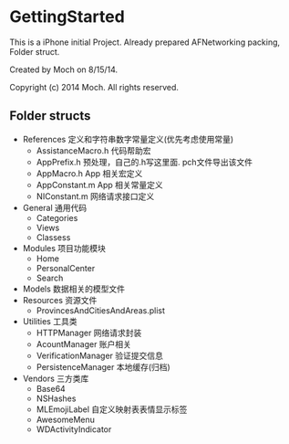 # GettingStarted

This is a iPhone initial Project. Already prepared AFNetworking packing, Folder struct.

Created by Moch on 8/15/14.

Copyright (c) 2014 Moch. All rights reserved.

## Folder structs

- References 定义和字符串数字常量定义(优先考虑使用常量)
	- AssistanceMacro.h 代码帮助宏
	- AppPrefix.h   预处理，自己的.h写这里面. pch文件导出该文件
	- AppMacro.h    App 相关宏定义
    - AppConstant.m App 相关常量定义	
    - NIConstant.m 网络请求接口定义
- General 	通用代码
	- Categories
	- Views
	- Classess
- Modules 项目功能模块
	- Home
	- PersonalCenter
	- Search
- Models	数据相关的模型文件
- Resources			资源文件
	- ProvincesAndCitiesAndAreas.plist
- Utilities 工具类
	- HTTPManager   网络请求封装
	- AcountManager	账户相关
	- VerificationManager 验证提交信息
	- PersistenceManager 本地缓存(归档)
- Vendors	三方类库
	- Base64
	- NSHashes
	- MLEmojiLabel 自定义映射表表情显示标签
	- AwesomeMenu 
	- WDActivityIndicator
